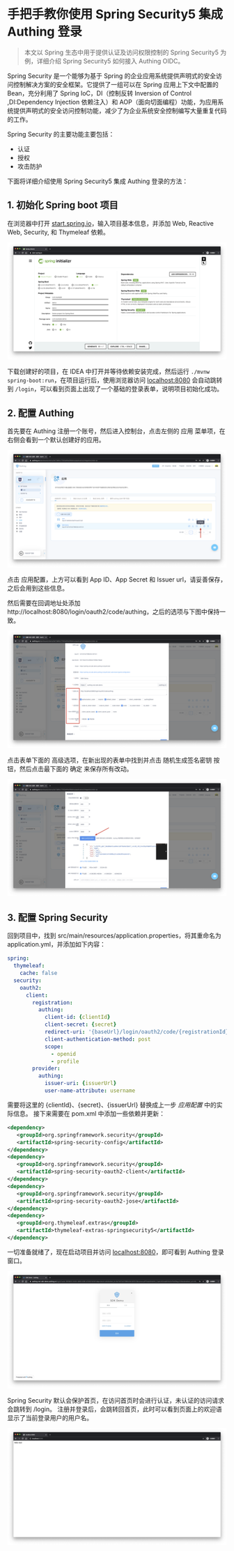 # 手把手教你使用 Spring Security5 集成 Authing 登录
> 本文以 Spring 生态中用于提供认证及访问权限控制的 Spring Security5 为例，详细介绍 Spring Security5 如何接入 Authing OIDC。

Spring Security 是一个能够为基于 Spring 的企业应用系统提供声明式的安全访问控制解决方案的安全框架。它提供了一组可以在 Spring 应用上下文中配置的 Bean，充分利用了 Spring IoC，DI（控制反转 Inversion of Control ,DI:Dependency Injection 依赖注入）和 AOP（面向切面编程）功能，为应用系统提供声明式的安全访问控制功能，减少了为企业系统安全控制编写大量重复代码的工作。

Spring Security 的主要功能主要包括：
- 认证
- 授权
- 攻击防护

下面将详细介绍使用 Spring Security5 集成 Authing 登录的方法：

## 1.  初始化 Spring boot 项目
在浏览器中打开 [start.spring.io](https://start.spring.io)，输入项目基本信息，并添加 Web, Reactive Web, Security, 和 Thymeleaf 依赖。

![](./docs/img/1.png)

下载创建好的项目，在 IDEA 中打开并等待依赖安装完成，然后运行 `./mvnw spring-boot:run`，在项目运行后，使用浏览器访问 [localhost:8080](http://localhost:8080) 会自动跳转到 `/login`，可以看到页面上出现了一个基础的登录表单，说明项目初始化成功。

## 2.  配置 Authing

首先要在 Authing 注册一个账号，然后进入控制台，点击左侧的 应用 菜单项，在右侧会看到一个默认创建好的应用。

![](./docs/img/2.png)

点击 应用配置，上方可以看到 App ID、App Secret 和 Issuer url，请妥善保存，之后会用到这些信息。

然后需要在回调地址处添加 http://localhost:8080/login/oauth2/code/authing，之后的选项与下图中保持一致。

![](./docs/img/3.png)

点击表单下面的 高级选项，在新出现的表单中找到并点击 随机生成签名密钥 按钮，然后点击最下面的 确定 来保存所有改动。

![](./docs/img/4.png)

## 3. 配置 Spring Security

回到项目中，找到 src/main/resources/application.properties，将其重命名为 application.yml，并添加如下内容：

```yaml
spring:
  thymeleaf:
    cache: false
  security:
    oauth2:
      client:
        registration:
          authing:
            client-id: {clientId}
            client-secret: {secret}
            redirect-uri: '{baseUrl}/login/oauth2/code/{registrationId}'
            client-authentication-method: post
            scope:
              - openid
              - profile
        provider:
          authing:
            issuer-uri: {issuerUrl}
            user-name-attribute: username
```

需要将这里的 {clientId}、{secret}、{issuerUrl} 替换成上一步 *应用配置* 中的实际信息。
接下来需要在 pom.xml 中添加一些依赖并更新：

```xml
<dependency>
   <groupId>org.springframework.security</groupId>
   <artifactId>spring-security-config</artifactId>
</dependency>
<dependency>
   <groupId>org.springframework.security</groupId>
   <artifactId>spring-security-oauth2-client</artifactId>
</dependency>
<dependency>
   <groupId>org.springframework.security</groupId>
   <artifactId>spring-security-oauth2-jose</artifactId>
</dependency>
<dependency>
   <groupId>org.thymeleaf.extras</groupId>
   <artifactId>thymeleaf-extras-springsecurity5</artifactId>
</dependency>
```

一切准备就绪了，现在启动项目并访问 [localhost:8080](http://localhost:8080)，即可看到 Authing 登录窗口。

![](./docs/img/5.png)

Spring Security 默认会保护首页，在访问首页时会进行认证，未认证的访问请求会跳转到 /login。
注册并登录后，会跳转回首页，此时可以看到页面上的欢迎语显示了当前登录用户的用户名。

![](./docs/img/6.png)
